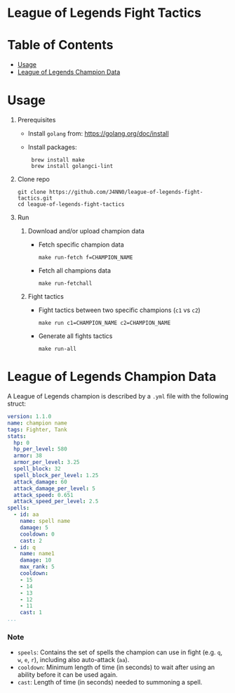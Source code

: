 # League of Legends Fight Tactics

# Table of Contents

- [Usage](https://github.com/J4NN0/league-of-legends-fight-tactics#usage)
- [League of Legends Champion Data](https://github.com/J4NN0/league-of-legends-fight-tactics#league-of-legends-champion-data)

# Usage

1. Prerequisites

    - Install `golang` from: https://golang.org/doc/install

    - Install packages: 

           brew install make
           brew install golangci-lint

2. Clone repo

       git clone https://github.com/J4NN0/league-of-legends-fight-tactics.git
       cd league-of-legends-fight-tactics

3. Run 

   1. Download and/or upload champion data
      - Fetch specific champion data
   
            make run-fetch f=CHAMPION_NAME
   
      - Fetch all champions data

            make run-fetchall

   2. Fight tactics
      - Fight tactics between two specific champions (`c1` vs `c2`)

            make run c1=CHAMPION_NAME c2=CHAMPION_NAME
   
      - Generate all fights tactics

            make run-all

# League of Legends Champion Data

A  League of Legends champion is described by a `.yml` file with the following struct:

```yml
version: 1.1.0
name: champion name
tags: Fighter, Tank
stats:
  hp: 0
  hp_per_level: 580
  armor: 38
  armor_per_level: 3.25
  spell_block: 32
  spell_block_per_level: 1.25
  attack_damage: 60
  attack_damage_per_level: 5
  attack_speed: 0.651
  attack_speed_per_level: 2.5
spells:
  - id: aa
    name: spell name
    damage: 5 
    cooldown: 0 
    cast: 2
  - id: q
    name: name1
    damage: 10
    max_rank: 5
    cooldown:
    - 15
    - 14
    - 13
    - 12
    - 11
    cast: 1
...
```

### Note

- `speels`: Contains the set of spells the champion can use in fight (e.g. `q`, `w`, `e`, `r`), including also auto-attack (`aa`).
- `cooldown`: Minimum length of time (in seconds) to wait after using an ability before it can be used again.
- `cast`: Length of time (in seconds) needed to summoning a spell.
